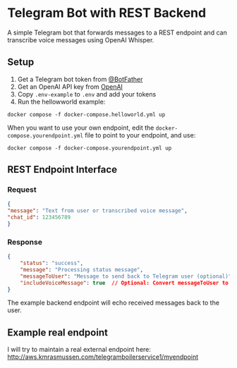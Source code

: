 # Telegram Bot with REST Backend

A simple Telegram bot that forwards messages to a REST endpoint and can transcribe voice messages using OpenAI Whisper.

## Setup

1. Get a Telegram bot token from [@BotFather](https://t.me/botfather)
2. Get an OpenAI API key from [OpenAI](https://platform.openai.com/api-keys)
3. Copy `.env-example` to `.env` and add your tokens
4. Run the hellowworld example:
```
docker compose -f docker-compose.helloworld.yml up
```
When you want to use your own endpoint, edit the `docker-compose.yourendpoint.yml` file to point to your endpoint, and use:
```
docker compose -f docker-compose.yourendpoint.yml up
```

## REST Endpoint Interface

### Request

```json
{
"message": "Text from user or transcribed voice message",
"chat_id": 123456789
}
```

### Response

```json
{
    "status": "success",
    "message": "Processing status message",
    "messageToUser": "Message to send back to Telegram user (optional)",
    "includeVoiceMessage": true  // Optional: Convert messageToUser to voice using TTS
}
```

The example backend endpoint will echo received messages back to the user.

## Example real endpoint
I will try to maintain a real external endpoint here: http://aws.kmrasmussen.com/telegramboilerservice1/myendpoint   